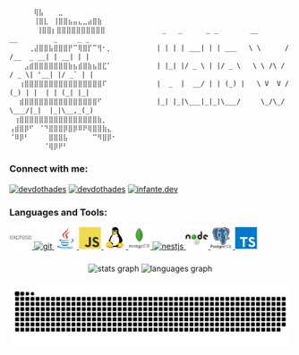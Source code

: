```
⠀⠀⠀⠀⠀⢿⣧⠀⠀⠀⣀
⠀⠀⠀⠀⠀⢸⣿⣇⠀⢸⣿⣿⣦⣤⣄⣀⣴⣿⣷⠀⠀⠀                  
⠀⠀  ⠀⠀⢸⣿⣿⡆⣿⣿⣿⣿⣿⣿⣿⣿⣿⣿⠀             _   _      _ _        __        __         _     _ _                       
⠀⠀⠀⠀⢀⣼⣿⣿⣧⣿⣿⣿⡟⠉⢿⣿⡏⠉⢻⠂⡀⠀          | | | | ___| | | ___   \ \      / /__  _ __| | __| | |
⠀⠀⠀⣠⣾⣿⣿⣿⣿⣿⣿⣿⣷⣦⣾⣿⣷⣦⣿⣏⠁⠀          | |_| |/ _ \ | |/ _ \   \ \ /\ / / _ \| '__| |/ _` | |
⠀⠀⢰⣿⣿⣿⣿⣿⣿⣿⣿⣿⣿⣿⣿⣿⣿⣿⣿⠏⠀⠀          |  _  |  __/ | | (_) |   \ V  V / (_) | |  | | (_| |_|
⠀⠀⣾⣿⣿⣿⣿⣿⣿⣿⣿⣿⣿⣿⣿⣿⣿⣿⠋⠀⠀⠀          |_| |_|\___|_|_|\___/     \_/\_/ \___/|_|  |_|\__,_(_)
⠀⢰⣿⣿⣿⣿⣿⣿⣿⣿⣿⣿⣿⣿⣿⣿⣿⣿⣷⡀⠀⠀
⢠⣾⣿⡿⠋⠀⠈⠙⣿⣿⣿⡿⣿⡿⠿⠟⢿⣿⣿⣷⣄⠀
⠈⠿⡿⠃⠀⠀⠀⠀⣿⣿⣿⣧⠀⠀⠀⠀⠀⠉⠻⣿⡿⠂
⠀⠀⠀⠀⠀⠀⠀⠈⢿⡿⠟⠃⠀

```

<h3 align="left">Connect with me:</h3>
<p align="left">
<a href="https://linkedin.com/in/devdothades" target="blank"><img align="center" src="https://img.shields.io/badge/LinkedIn-0077B5?style=for-the-badge&logo=linkedin&logoColor=white" alt="devdothades"  /></a>
<a href="https://fb.com/devdothades" target="blank"><img align="center" src="https://img.shields.io/badge/Facebook-1877F2?style=for-the-badge&logo=facebook&logoColor=white" alt="devdothades"  /></a>
<a href="https://instagram.com/infante.dev" target="blank"><img align="center" src="https://img.shields.io/badge/Instagram-E4405F?style=for-the-badge&logo=instagram&logoColor=white" alt="infante.dev"/></a>
</p>

<h3 align="left">Languages and Tools:</h3>
<p align="left"> <a href="https://expressjs.com" target="_blank" rel="noreferrer"> <img src="https://raw.githubusercontent.com/devicons/devicon/master/icons/express/express-original-wordmark.svg" alt="express" width="40" height="40"/> </a> <a href="https://git-scm.com/" target="_blank" rel="noreferrer"> <img src="https://www.vectorlogo.zone/logos/git-scm/git-scm-icon.svg" alt="git" width="40" height="40"/> </a> <a href="https://www.java.com" target="_blank" rel="noreferrer"> <img src="https://raw.githubusercontent.com/devicons/devicon/master/icons/java/java-original.svg" alt="java" width="40" height="40"/> </a> <a href="https://developer.mozilla.org/en-US/docs/Web/JavaScript" target="_blank" rel="noreferrer"> <img src="https://raw.githubusercontent.com/devicons/devicon/master/icons/javascript/javascript-original.svg" alt="javascript" width="40" height="40"/> </a> <a href="https://www.linux.org/" target="_blank" rel="noreferrer"> <img src="https://raw.githubusercontent.com/devicons/devicon/master/icons/linux/linux-original.svg" alt="linux" width="40" height="40"/> </a> <a href="https://www.mongodb.com/" target="_blank" rel="noreferrer"> <img src="https://raw.githubusercontent.com/devicons/devicon/master/icons/mongodb/mongodb-original-wordmark.svg" alt="mongodb" width="40" height="40"/> </a> <a href="https://nestjs.com/" target="_blank" rel="noreferrer"> <img src="https://static-00.iconduck.com/assets.00/nestjs-icon-2048x2040-3rrvcej8.png" alt="nestjs" width="40" height="40"/> </a> <a href="https://nodejs.org" target="_blank" rel="noreferrer"> <img src="https://raw.githubusercontent.com/devicons/devicon/master/icons/nodejs/nodejs-original-wordmark.svg" alt="nodejs" width="40" height="40"/> </a> <a href="https://www.postgresql.org" target="_blank" rel="noreferrer"> <img src="https://raw.githubusercontent.com/devicons/devicon/master/icons/postgresql/postgresql-original-wordmark.svg" alt="postgresql" width="40" height="40"/> </a>  </a> <a href="https://www.typescriptlang.org/" target="_blank" rel="noreferrer"> <img src="https://raw.githubusercontent.com/devicons/devicon/master/icons/typescript/typescript-original.svg" alt="typescript" width="40" height="40"/> </a> </p>

###

<div align="center">
  <img src="https://github-readme-stats.vercel.app/api?username=devdothades&hide_title=false&hide_rank=false&show_icons=true&include_all_commits=true&count_private=true&disable_animations=false&theme=dracula&locale=en&hide_border=false" height="150" alt="stats graph"  />
  <img src="https://github-readme-stats.vercel.app/api/top-langs?username=devdothades&locale=en&hide_title=false&layout=compact&card_width=320&langs_count=5&theme=dracula&hide_border=false" height="150" alt="languages graph"  />
</div>

###
###

<img src="https://raw.githubusercontent.com/devdothades/devdothades/output/snake.svg" alt="Snake animation" />

###
